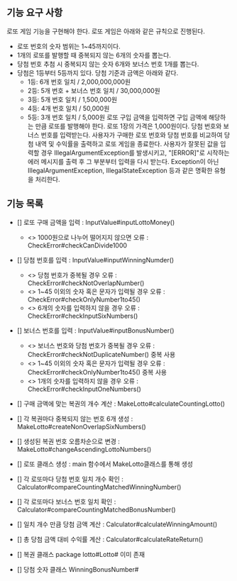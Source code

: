## 기능 요구 사항
로또 게임 기능을 구현해야 한다. 로또 게임은 아래와 같은 규칙으로 진행된다.

- 로또 번호의 숫자 범위는 1~45까지이다.
- 1개의 로또를 발행할 때 중복되지 않는 6개의 숫자를 뽑는다.
- 당첨 번호 추첨 시 중복되지 않는 숫자 6개와 보너스 번호 1개를 뽑는다.
- 당첨은 1등부터 5등까지 있다. 당첨 기준과 금액은 아래와 같다.
    - 1등: 6개 번호 일치 / 2,000,000,000원
    - 2등: 5개 번호 + 보너스 번호 일치 / 30,000,000원
    - 3등: 5개 번호 일치 / 1,500,000원
    - 4등: 4개 번호 일치 / 50,000원
    - 5등: 3개 번호 일치 / 5,000원
      로또 구입 금액을 입력하면 구입 금액에 해당하는 만큼 로또를 발행해야 한다.
      로또 1장의 가격은 1,000원이다.
      당첨 번호와 보너스 번호를 입력받는다.
      사용자가 구매한 로또 번호와 당첨 번호를 비교하여 당첨 내역 및 수익률을 출력하고 로또 게임을 종료한다.
      사용자가 잘못된 값을 입력할 경우 IllegalArgumentException를 발생시키고, "[ERROR]"로 시작하는 에러 메시지를 출력 후 그 부분부터 입력을 다시 받는다.
      Exception이 아닌 IllegalArgumentException, IllegalStateException 등과 같은 명확한 유형을 처리한다.

## 기능 목록
- [] 로또 구매 금액을 입력 : InputValue#inputLottoMoney()
  - <> 1000원으로 나누어 떨어지지 않으면 오류 : CheckError#checkCanDivide1000
  
- [] 당첨 번호를 입력 : InputValue#inputWinningNumder()
  - <> 당첨 번호가 중복될 경우 오류 : CheckError#checkNotOverlapNumber() 
  - <> 1~45 이외의 숫자 혹은 문자가 입력될 경우 오류 : CheckError#checkOnlyNumber1to45()
  - <> 6개의 숫자를 입력하지 않을 경우 오류 : CheckError#checkInputSixNumbers()
  
- [] 보너스 번호를 입력 : InputValue#inputBonusNumber()
  - <> 보너스 번호와 당첨 번호가 중복될 경우 오류 : CheckError#checkNotDuplicateNumber() 중복 사용
  - <> 1~45 이외의 숫자 혹은 문자가 입력될 경우 오류 : CheckError#checkOnlyNumber1to45() 중복 사용
  - <> 1개의 숫자를 입력하지 않을 경우 오류 : CheckError#checkInputOneNumbers()
  
- [] 구매 금액에 맞는 복권의 개수 계산 : MakeLotto#calculateCountingLotto()

- [] 각 복권마다 중복되지 않는 번호 6개 생성 : MakeLotto#createNonOverlapSixNumbers()

- [] 생성된 복권 번호 오름차순으로 변경 : MakeLotto#changeAscendingLottoNumbers()

- [] 로또 클래스 생성 : main 함수에서 MakeLotto클래스를 통해 생성

- [] 각 로또마다 당첨 번호 일치 개수 확인 : Calculator#compareCountingMatchedWinningNumber()

- [] 각 로또마다 보너스 번호 일치 확인 : Calculator#compareCountingMatchedBonusNumber()

- [] 일치 개수 만큼 당첨 금액 계산 : Calculator#calculateWinningAmount()

- [] 총 당첨 금액 대비 수익률 계산 : Calculator#calculateRateReturn()

- [] 복권 클래스 package lotto#Lotto# 이미 존재

- [] 당첨 숫자 클래스 WinningBonusNumber#
